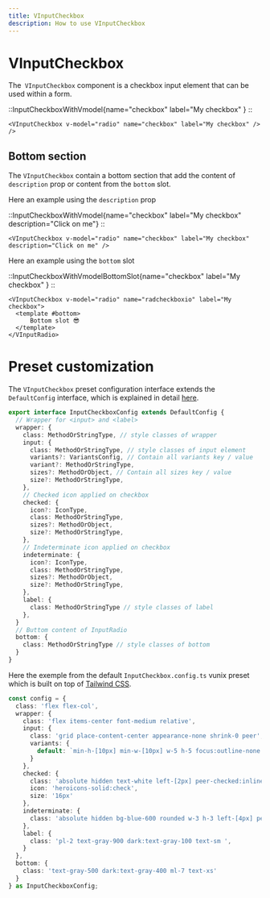```yaml
---
title: VInputCheckbox
description: How to use VInputCheckbox
---
```


# VInputCheckbox

The` VInputCheckbox` component is a checkbox input element that can be used within a form.

::InputCheckboxWithVmodel{name="checkbox" label="My checkbox" }
::

```vue
<VInputCheckbox v-model="radio" name="checkbox" label="My checkbox" />
/>
```

## Bottom section

The `VInputCheckbox` contain a bottom section that add the content of `description` prop or content from the `bottom` slot.

Here an example using the `description` prop


::InputCheckboxWithVmodel{name="checkbox" label="My checkbox" description="Click on me"}
::

```vue
<VInputCheckbox v-model="radio" name="checkbox" label="My checkbox" description="Click on me" />
```

Here an example using the `bottom` slot

::InputCheckboxWithVmodelBottomSlot{name="checkbox" label="My checkbox" }
::

```vue
<VInputCheckbox v-model="radio" name="radcheckboxio" label="My checkbox">
  <template #bottom>
      Bottom slot 😎
  </template>
</VInputRadio>
```

# Preset customization

The `VInputCheckbox` preset configuration interface extends the `DefaultConfig` interface, which is explained in detail [here](/theming/commons).

```ts [InputCheckboxConfig]
export interface InputCheckboxConfig extends DefaultConfig {
  // Wrapper for <input> and <label>
  wrapper: {
    class: MethodOrStringType, // style classes of wrapper
    input: {
      class: MethodOrStringType, // style classes of input element
      variants?: VariantsConfig, // Contain all variants key / value
      variant?: MethodOrStringType,
      sizes?: MethodOrObject, // Contain all sizes key / value
      size?: MethodOrStringType,
    },
    // Checked icon applied on checkbox
    checked: {
      icon?: IconType,
      class: MethodOrStringType,
      sizes?: MethodOrObject,
      size?: MethodOrStringType,
    },
    // Indeterminate icon applied on checkbox
    indeterminate: {
      icon?: IconType,
      class: MethodOrStringType,
      sizes?: MethodOrObject,
      size?: MethodOrStringType,
    },
    label: {
      class: MethodOrStringType // style classes of label
    },
  }
  // Buttom content of InputRadio
  bottom: {
    class: MethodOrStringType // style classes of bottom
  }
}
```

Here the exemple from the default `InputCheckbox.config.ts` vunix preset which is built on top of [Tailwind CSS](https://tailwindcss.com/).

```ts [InputCheckbox.config.ts]
const config = {
  class: 'flex flex-col',
  wrapper: {
    class: 'flex items-center font-medium relative',
    input: {
      class: 'grid place-content-center appearance-none shrink-0 peer',
      variants: {
        default: `min-h-[10px] min-w-[10px] w-5 h-5 focus:outline-none border-[1.5px] rounded-md border-gray-300 dark:border-white checked:bg-blue-600 dark:checked:border-blue-600 checked:border-blue-600 checked:focus:outline-offset-0 checked:focus:outline-2 checked:focus:outline-blue-400 focus:border-blue-400`,
      }
    },
    checked: {
      class: 'absolute hidden text-white left-[2px] peer-checked:inline-flex',
      icon: 'heroicons-solid:check',
      size: '16px'
    },
    indeterminate: {
      class: 'absolute hidden bg-blue-600 rounded w-3 h-3 left-[4px] peer-indeterminate:inline-flex',
    },
    label: {
      class: 'pl-2 text-gray-900 dark:text-gray-100 text-sm ',
    }
  },
  bottom: {
    class: 'text-gray-500 dark:text-gray-400 ml-7 text-xs'
  }
} as InputCheckboxConfig;
```